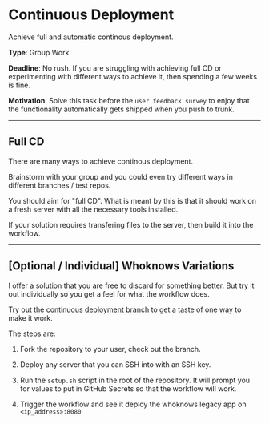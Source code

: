 # Continuous Deployment


Achieve full and automatic continous deployment.

**Type**: Group Work

**Deadline**: No rush. If you are struggling with achieving full CD or experimenting with different ways to achieve it, then spending a few weeks is fine.

**Motivation**: Solve this task before the `user feedback survey` to enjoy that the functionality automatically gets shipped when you push to trunk. 

---

## Full CD

There are many ways to achieve continous deployment. 

Brainstorm with your group and you could even try different ways in different branches / test repos. 

You should aim for "full CD". What is meant by this is that it should work on a fresh server with all the necessary tools installed. 

If your solution requires transfering files to the server, then build it into the workflow.

---

## [Optional / Individual] Whoknows Variations

I offer a solution that you are free to discard for something better. But try it out individually so you get a feel for what the workflow does.

Try out the [continuous deployment branch](https://github.com/who-knows-inc/whoknows_variations/tree/continuous_deployment) to get a taste of one way to make it work. 

The steps are:

1. Fork the repository to your user, check out the branch.

2. Deploy any server that you can SSH into with an SSH key.

3. Run the `setup.sh` script in the root of the repository. It will prompt you for values to put in GitHub Secrets so that the workflow will work. 

4. Trigger the workflow and see it deploy the whoknows legacy app on `<ip_address>:8080`